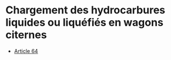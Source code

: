 # Chargement des hydrocarbures liquides ou liquéfiés en wagons citernes

- [Article 64](article-64.md)
